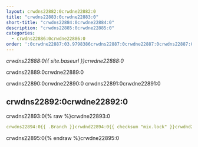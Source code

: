 ```yaml
---
layout: crwdns22882:0crwdne22882:0
title: "crwdns22883:0crwdne22883:0"
short-title: "crwdns22884:0crwdne22884:0"
description: "crwdns22885:0crwdne22885:0"
categories:
  - crwdns22886:0crwdne22886:0
order: ':0crwdne22887:03.9798386crwdns22887:0crwdne22887:0crwdns22887:0crwdne22887:0'
---
```

*crwdns22888:0{{ site.baseurl }}crwdne22888:0*

crwdns22889:0crwdne22889:0

crwdns22890:0crwdne22890:0 crwdns22891:0crwdne22891:0

## crwdns22892:0crwdne22892:0

crwdns22893:0{% raw %}crwdne22893:0

```yaml
crwdns22894:0{{ .Branch }}crwdnd22894:0{{ checksum "mix.lock" }}crwdnd22894:0{{ .Branch }}crwdnd22894:0{{ .Branch }}crwdnd22894:0{{ .Branch }}crwdnd22894:0{{ checksum "mix.lock" }}crwdnd22894:0{{ .Branch }}crwdnd22894:0{{ .Branch }}crwdne22894:0
```

crwdns22895:0{% endraw %}crwdne22895:0